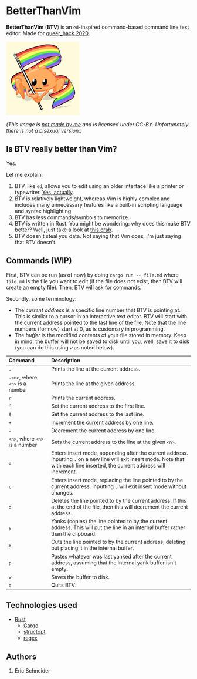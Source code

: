# BetterThanVim
**BetterThanVim** (**BTV**) is an `ed`-inspired command-based command line text editor. Made for [queer_hack 2020](https://queer-hack.devpost.com/).

<img src="gayrust.jpg" width="200">

_(This image is [not made by me](https://twitter.com/whoisaldeka/status/1165148059484880896) and is licensed under CC-BY. Unfortunately there is not a bisexual version.)_

## Is BTV really better than Vim?
Yes.

Let me explain:
1. BTV, like `ed`, allows you to edit using an older interface like a printer or typewriter. [Yes, actually](https://www.youtube.com/watch?v=8vmOTvRXZ0E).
2. BTV is relatively lightweight, whereas Vim is highly complex and includes many unnecessary features like a built-in scripting language and syntax highlighting.
3. BTV has less commands/symbols to memorize.
4. BTV is written in Rust. You might be wondering: why does this make BTV better? Well, just take a look at [this crab](https://www.rustacean.net/).
5. BTV doesn't steal you data. Not saying that Vim does, I'm just saying that BTV doesn't.

## Commands (WIP)
First, BTV can be run (as of now) by doing `cargo run -- file.md` where `file.md` is the file you want to edit (if the file does not exist, then BTV will create an empty file). Then, BTV will ask for commands.

Secondly, some terminology:
* The _current address_ is a specific line number that BTV is pointing at. This is similar to a cursor in an interactive text editor. BTV will start with the current address pointed to the last line of the file. Note that the line numbers (for now) start at 0, as is customary in programming.
* The _buffer_ is the modified contents of your file stored in memory. Keep in mind, the buffer will not be saved to disk until you, well, save it to disk (you can do this using `w` as noted below).

| Command | Description
| :------ | :------
| `.` | Prints the line at the current address.
| `.<n>`, where `<n>` is a number | Prints the line at the given address.
| `r` | Prints the current address.
| `^` | Set the current address to the first line.
| `$` | Set the current address to the last line.
| `+` | Increment the current address by one line.
| `-` | Decrement the current address by one line.
| `<n>`, where `<n>` is a number | Sets the current address to the line at the given `<n>`.
| `a` | Enters insert mode, appending after the current address. Inputting `.` on a new line will exit insert mode. Note that with each line inserted, the current address will increment.
| `c` | Enters insert mode, replacing the line pointed to by the current address. Inputting `.` will exit insert mode without changes.
| `d` | Deletes the line pointed to by the current address. If this at the end of the file, then this will decrement the current address.
| `y` | Yanks (copies) the line pointed to by the current address. This will put the line in an internal buffer rather than the clipboard.
| `x` | Cuts the line pointed to by the current address, deleting but placing it in the internal buffer.
| `p` | Pastes whatever was last yanked after the current address, assuming that the internal yank buffer isn't empty.
| `w` | Saves the buffer to disk.
| `q` | Quits BTV.

## Technologies used
* [Rust](https://github.com/rust-lang/rust)
  * [Cargo](https://github.com/rust-lang/cargo)
  * [structopt](https://github.com/TeXitoi/structopt)
  * [regex](https://github.com/rust-lang/regex)

## Authors
1. Eric Schneider
